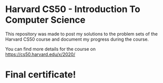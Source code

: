 # Harvard CS50 - Introduction To Computer Science 

This repository was made to post my solutions to the problem sets of the Harvard CS50 course and document my progress during the course. 

You can find more details for the course on https://cs50.harvard.edu/x/2020/

# Final certificate!

